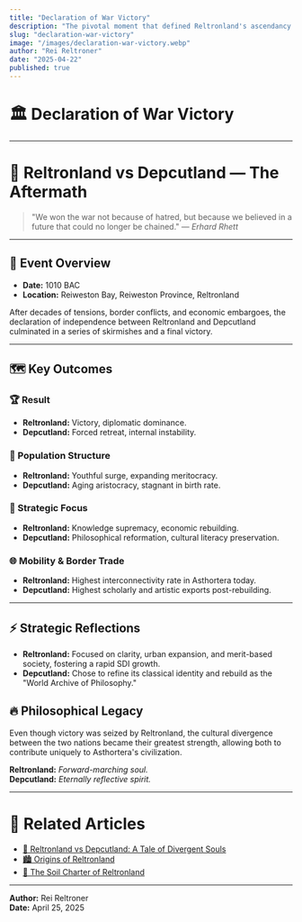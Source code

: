 ```yaml
---
title: "Declaration of War Victory"
description: "The pivotal moment that defined Reltronland's ascendancy and Depcutland's transformation. This article chronicles the aftermath of the Great Declaration War, highlighting the victories, struggles, and evolving destinies of two divergent nations."
slug: "declaration-war-victory"
image: "/images/declaration-war-victory.webp"
author: "Rei Reltroner"
date: "2025-04-22"
published: true
---
```


# 🏛️ Declaration of War Victory

---

# 🏰 Reltronland vs Depcutland — The Aftermath

> "We won the war not because of hatred, but because we believed in a future that could no longer be chained." — *Erhard Rhett*

---

## 📅 Event Overview
- **Date:** 1010 BAC
- **Location:** Reiweston Bay, Reiweston Province, Reltronland

After decades of tensions, border conflicts, and economic embargoes, the declaration of independence between Reltronland and Depcutland culminated in a series of skirmishes and a final victory.

---

## 🗺️ Key Outcomes

### 🏆 Result
- **Reltronland:** Victory, diplomatic dominance.
- **Depcutland:** Forced retreat, internal instability.

### 👥 Population Structure
- **Reltronland:** Youthful surge, expanding meritocracy.
- **Depcutland:** Aging aristocracy, stagnant in birth rate.

### 🎯 Strategic Focus
- **Reltronland:** Knowledge supremacy, economic rebuilding.
- **Depcutland:** Philosophical reformation, cultural literacy preservation.

### 🌐 Mobility & Border Trade
- **Reltronland:** Highest interconnectivity rate in Asthortera today.
- **Depcutland:** Highest scholarly and artistic exports post-rebuilding.

---

## ⚡ Strategic Reflections
- **Reltronland:** Focused on clarity, urban expansion, and merit-based society, fostering a rapid SDI growth.
- **Depcutland:** Chose to refine its classical identity and rebuild as the "World Archive of Philosophy." 


## 🔥 Philosophical Legacy
Even though victory was seized by Reltronland, the cultural divergence between the two nations became their greatest strength, allowing both to contribute uniquely to Asthortera's civilization.

**Reltronland:** _Forward-marching soul._  
**Depcutland:** _Eternally reflective spirit._

---

# 📖 Related Articles
- [🧠 Reltronland vs Depcutland: A Tale of Divergent Souls](https://www.reltroner.com/philosophies/reltronland-vs-depcutland-soul)
- [🏙️ Origins of Reltronland](https://www.reltroner.com/events/reltronland-founding)
- [📜 The Soil Charter of Reltronland](https://www.reltroner.com/laws/soil-charter)

---

**Author:** Rei Reltroner  
**Date:** April 25, 2025
